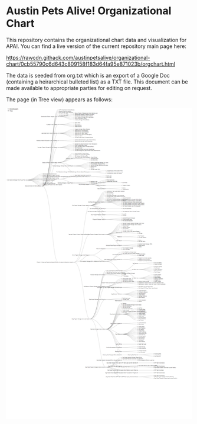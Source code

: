 # Austin Pets Alive! Organizational Chart
This repository contains the organizational chart data and visualization for APA!. You can find a live version of the current repository main page here:

https://rawcdn.githack.com/austinpetsalive/organizational-chart/0cb55790c6d643c809158f183d64fa95e871023b/orgchart.html

The data is seeded from org.txt which is an export of a Google Doc (containing a heirarchical bulleted list) as a TXT file. This document can be made available to appropriate parties for editing on request.

The page (in Tree view) appears as follows:

![Demo](https://github.com/austinpetsalive/organizational-chart/raw/master/demo.png)
